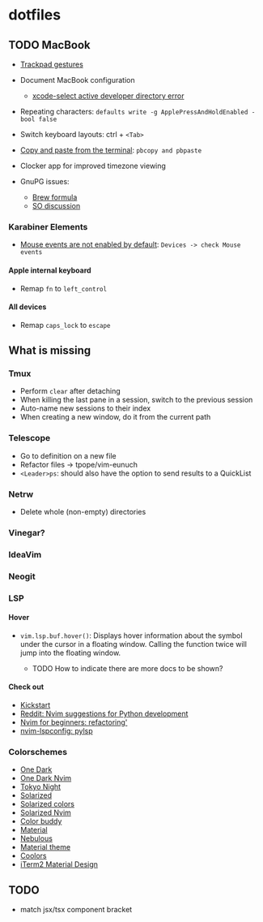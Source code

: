 # dotfiles

## TODO MacBook

- [Trackpad gestures](https://support.apple.com/en-us/HT204895)

- Document MacBook configuration

  - [xcode-select active developer directory error](https://stackoverflow.com/a/17980786)

- Repeating characters: `defaults write -g ApplePressAndHoldEnabled -bool false`

- Switch keyboard layouts: ctrl + `<Tab>`

- [Copy and paste from the terminal](https://apple.stackexchange.com/a/15322):
  `pbcopy and pbpaste`

- Clocker app for improved timezone viewing

- GnuPG issues:
  - [Brew formula](https://formulae.brew.sh/formula/pinentry-mac)
  - [SO discussion](https://stackoverflow.com/a/40066889/1643883)

### Karabiner Elements

- [Mouse events are not enabled by default](https://karabiner-elements.pqrs.org/docs/help/how-to/mouse-button/): `Devices -> check Mouse events`

#### Apple internal keyboard

- Remap `fn` to `left_control`

#### All devices

- Remap `caps_lock` to `escape`

## What is missing

### Tmux

- Perform `clear` after detaching
- When killing the last pane in a session, switch to the previous session
- Auto-name new sessions to their index
- When creating a new window, do it from the current path

### Telescope

- Go to definition on a new file
- Refactor files -> tpope/vim-eunuch
- `<Leader>ps`: should also have the option to send results to a QuickList

### Netrw

- Delete whole (non-empty) directories

### Vinegar?

### IdeaVim

### Neogit

### LSP

#### Hover

- `vim.lsp.buf.hover()`: Displays hover information about the
  symbol under the cursor in a floating window. Calling the
  function twice will jump into the floating window.

  - TODO How to indicate there are more docs to be shown?

#### Check out

- [Kickstart](https://github.com/nvim-lua/kickstart.nvim)
- [Reddit: Nvim suggestions for Python development](https://www.reddit.com/r/neovim/comments/pgiobu/neovim_setup_suggestions_for_python_development/)
- [Nvim for beginners: refactoring'](https://alpha2phi.medium.com/neovim-for-beginners-refactoring-4f517d12a43f)
- [nvim-lspconfig: pylsp](https://github.com/neovim/nvim-lspconfig/blob/master/doc/server_configurations.md#pylsp)

### Colorschemes

- [One Dark](https://github.com/joshdick/onedark.vim)
- [One Dark Nvim](https://github.com/navarasu/onedark.nvim)
- [Tokyo Night](https://github.com/folke/tokyonight.nvim)
- [Solarized](https://github.com/shaunsingh/solarized.nvim)
- [Solarized colors](https://github.com/altercation/vim-colors-solarized)
- [Solarized Nvim](https://github.com/svrana/neosolarized.nvim)
- [Color buddy](https://github.com/tjdevries/colorbuddy.nvim)
- [Material](https://github.com/marko-cerovac/material.nvim)
- [Nebulous](https://github.com/Yagua/nebulous.nvim)
- [Material theme](https://material-theme.site)
- [Coolors](https://coolors.co/palettes/popular)
- [iTerm2 Material Design](https://github.com/MartinSeeler/iterm2-material-design)

## TODO

- match jsx/tsx component bracket
